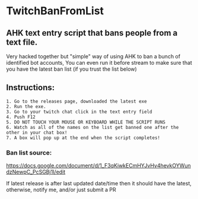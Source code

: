 # TwitchBanFromList
## AHK text entry script that bans people from a text file.

Very hacked together but "simple" way of using AHK to ban a bunch of identified bot accounts, 
You can even run it before stream to make sure that you have the latest ban list (if you trust the list below)

## Instructions:
	1. Go to the releases page, downloaded the latest exe
	2. Run the exe.
	3. Go to your twitch chat click in the text entry field
	4. Push F12
	5. DO NOT TOUCH YOUR MOUSE OR KEYBOARD WHILE THE SCRIPT RUNS 
	6. Watch as all of the names on the list get banned one after the other in your chat box!
	7. A box will pop up at the end when the script completes! 


###	Ban list source: 
https://docs.google.com/document/d/1_F3qKiwkECmHYJvHv4hevkOYWundzNewpC_PcSGBj1I/edit

If latest release is after last updated date/time then it should have the latest, otherwise, notify me, and/or just submit a PR

